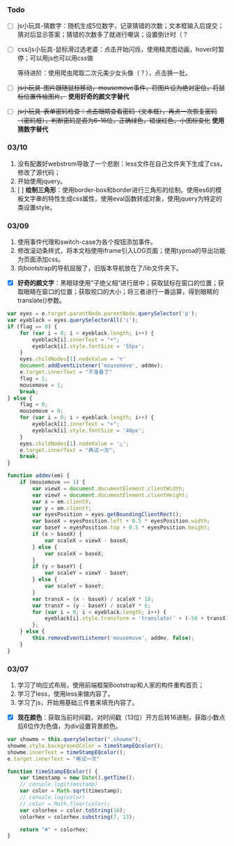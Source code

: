 ### Todo

- [ ] js小玩具-猜数字：随机生成5位数字，记录猜错的次数；文本框输入后提交；猜对后显示答案；猜错的次数多了就进行嘲讽；设置倒计时（？

- [ ] css/js小玩具-鼠标滑过选老婆：点击开始闪烁，使用精灵图动画，hover时暂停；可以用js也可以用css做

  等待进阶：使用爬虫爬取二次元美少女头像（？），点击换一批。

- [ ] ~~js小玩具-图片跟随鼠标移动，mousemove事件，将图片设为绝对定位，将鼠标位置传给图片。~~  **使用好奇的颜文字替代**

- [ ] ~~js小玩具-表单密码检查：点击眼睛查看密码（文本框），再点一次恢复密码（密码框），判断密码是否为6-16位，正确绿色，错误红色，小图标变化~~  **使用猜数字替代**



### 03/10

1. 没有配置好webstrom导致了一个悲剧：less文件在自己文件夹下生成了css，修改了源代码；
2. 开始使用jquery。
3. [ ] **绘制三角形**：使用border-box和border进行三角形的绘制。使用es6的模板文字串的特性生成css属性，使用eval函数转成对象，使用jquery为特定的类设置style。

### 03/09

1. 使用事件代理和switch-case为各个按钮添加事件。
2. 修改滚动条样式，将本文档使用iframe引入LOG页面；使用typroa的导出功能为页面添加css。
2. 向bootstrap的导航屈服了，旧版本导航放在了/lib文件夹下。

- [x] **好奇的颜文字**：黑眼球使用”子绝父相“进行居中；获取鼠标在窗口的位置；获取眼睛在窗口的位置；获取视口的大小；将三者进行一番运算，得到眼睛的translate()参数。

```js
var eyes = e.target.parentNode.parentNode.querySelector('p');
var eyeblack = eyes.querySelectorAll('i');
if (flag == 0) {
    for (var i = 0; i < eyeblack.length; i++) {
        eyeblack[i].innerText = "•";
        eyeblack[i].style.fontSize = '55px';
    }
    eyes.childNodes[1].nodeValue = '▽'
    document.addEventListener('mousemove', addmv);
    e.target.innerText = "不准看了"
    flag = 1;
    mousemove = 1;
    break;
} else {
    flag = 0;
    mousemove = 0;
    for (var i = 0; i < eyeblack.length; i++) {
        eyeblack[i].innerText = "×";
        eyeblack[i].style.fontSize = '40px';
    }
    eyes.childNodes[1].nodeValue = '△';
    e.target.innerText = "再试一次";
    break;
}

function addmv(em) {
    if (mousemove == 1) {
        var viewX = document.documentElement.clientWidth;
        var viewY = document.documentElement.clientHeight;
        var x = em.clientX;
        var y = em.clientY;
        var eyesPosition = eyes.getBoundingClientRect();
        var baseX = eyesPosition.left + 0.5 * eyesPosition.width;
        var baseY = eyesPosition.top + 0.5 * eyesPosition.height;
        if (x > baseX) {
            var scaleX = viewX - baseX;
        } else {
            var scaleX = baseX;
        }
        if (y > baseY) {
            var scaleY = viewY - baseY;
        } else {
            var scaleY = baseY;
        }
        var transX = (x - baseX) / scaleX * 18;
        var transY = (y - baseY) / scaleY * 6;
        for (var i = 0; i < eyeblack.length; i++) {
            eyeblack[i].style.transform = 'translate(' + (-50 + transX) + '%, ' + (-44 + transY) + '%)';
        };
    } else {
        this.removeEventListener('mousemove', addmv, false);
    }
}
```

### 03/07

1. 学习了响应式布局，使用前端框架Bootstrap和人家的构件重构首页；
2. 学习了less，使用less来做内容了。
3. 学习了js，开始用基础三件套来填充内容了。

- [x] **现在颜色**：获取当前时间戳，对时间戳（13位）开方后转16进制，获取小数点后6位作为色值，为div设置背景颜色。

```js
var showme = this.querySelector(".showme");
showme.style.backgroundColor = timeStampEQcolor();
showme.innerText = timeStampEQcolor();
e.target.innerText = "再试一次"

function timeStampEQcolor() {
    var timestamp = new Date().getTime();
    // console.log(timestamp)
    var color = Math.sqrt(timestamp);
    // console.log(color)
    // color = Math.floor(color);
    var colorhex = color.toString(16);
    colorhex = colorhex.substring(7, 13);

    return "#" + colorhex;
}
```



